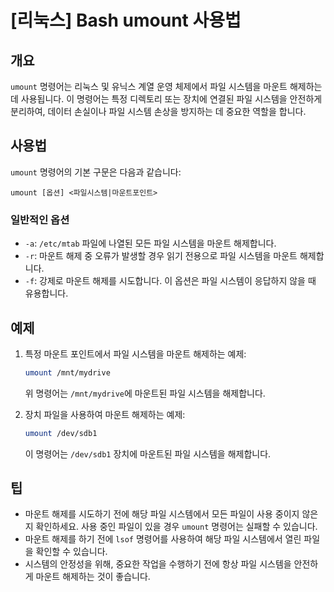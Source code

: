# [리눅스] Bash umount 사용법

## 개요
`umount` 명령어는 리눅스 및 유닉스 계열 운영 체제에서 파일 시스템을 마운트 해제하는 데 사용됩니다. 이 명령어는 특정 디렉토리 또는 장치에 연결된 파일 시스템을 안전하게 분리하여, 데이터 손실이나 파일 시스템 손상을 방지하는 데 중요한 역할을 합니다.

## 사용법
`umount` 명령어의 기본 구문은 다음과 같습니다:

```
umount [옵션] <파일시스템|마운트포인트>
```

### 일반적인 옵션
- `-a`: `/etc/mtab` 파일에 나열된 모든 파일 시스템을 마운트 해제합니다.
- `-r`: 마운트 해제 중 오류가 발생할 경우 읽기 전용으로 파일 시스템을 마운트 해제합니다.
- `-f`: 강제로 마운트 해제를 시도합니다. 이 옵션은 파일 시스템이 응답하지 않을 때 유용합니다.

## 예제
1. 특정 마운트 포인트에서 파일 시스템을 마운트 해제하는 예제:
   ```bash
   umount /mnt/mydrive
   ```
   위 명령어는 `/mnt/mydrive`에 마운트된 파일 시스템을 해제합니다.

2. 장치 파일을 사용하여 마운트 해제하는 예제:
   ```bash
   umount /dev/sdb1
   ```
   이 명령어는 `/dev/sdb1` 장치에 마운트된 파일 시스템을 해제합니다.

## 팁
- 마운트 해제를 시도하기 전에 해당 파일 시스템에서 모든 파일이 사용 중이지 않은지 확인하세요. 사용 중인 파일이 있을 경우 `umount` 명령어는 실패할 수 있습니다.
- 마운트 해제를 하기 전에 `lsof` 명령어를 사용하여 해당 파일 시스템에서 열린 파일을 확인할 수 있습니다.
- 시스템의 안정성을 위해, 중요한 작업을 수행하기 전에 항상 파일 시스템을 안전하게 마운트 해제하는 것이 좋습니다.